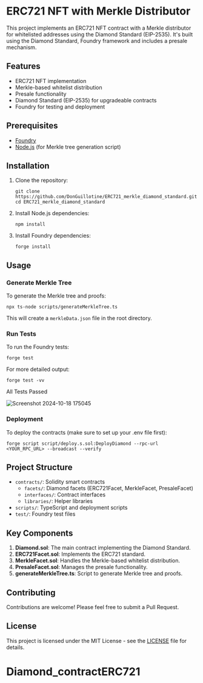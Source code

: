 # ERC721 NFT with Merkle Distributor

This project implements an ERC721 NFT contract with a Merkle distributor for whitelisted addresses using the Diamond Standard (EIP-2535). It's built using the Diamond Standard, Foundry framework and includes a presale mechanism.

## Features

- ERC721 NFT implementation
- Merkle-based whitelist distribution
- Presale functionality
- Diamond Standard (EIP-2535) for upgradeable contracts
- Foundry for testing and deployment

## Prerequisites

- [Foundry](https://book.getfoundry.sh/getting-started/installation.html)
- [Node.js](https://nodejs.org/) (for Merkle tree generation script)

## Installation

1. Clone the repository:
   ```
   git clone https://github.com/DonGuillotine/ERC721_merkle_diamond_standard.git
   cd ERC721_merkle_diamond_standard
   ```

2. Install Node.js dependencies:
   ```
   npm install
   ```

3. Install Foundry dependencies:
   ```
   forge install
   ```

## Usage

### Generate Merkle Tree

To generate the Merkle tree and proofs:

```
npx ts-node scripts/generateMerkleTree.ts
```

This will create a `merkleData.json` file in the root directory.

### Run Tests

To run the Foundry tests:

```
forge test
```

For more detailed output:

```
forge test -vv
```

All Tests Passed

![Screenshot 2024-10-18 175045](https://github.com/user-attachments/assets/4eeb324c-fb71-49f4-a8f1-e515b8910c04)


### Deployment

To deploy the contracts (make sure to set up your .env file first):

```
forge script script/deploy.s.sol:DeployDiamond --rpc-url <YOUR_RPC_URL> --broadcast --verify
```

## Project Structure

- `contracts/`: Solidity smart contracts
  - `facets/`: Diamond facets (ERC721Facet, MerkleFacet, PresaleFacet)
  - `interfaces/`: Contract interfaces
  - `libraries/`: Helper libraries
- `scripts/`: TypeScript and deployment scripts
- `test/`: Foundry test files

## Key Components

1. **Diamond.sol**: The main contract implementing the Diamond Standard.
2. **ERC721Facet.sol**: Implements the ERC721 standard.
3. **MerkleFacet.sol**: Handles the Merkle-based whitelist distribution.
4. **PresaleFacet.sol**: Manages the presale functionality.
5. **generateMerkleTree.ts**: Script to generate Merkle tree and proofs.

## Contributing

Contributions are welcome! Please feel free to submit a Pull Request.

## License

This project is licensed under the MIT License - see the [LICENSE](LICENSE) file for details.
# Diamond_contractERC721
